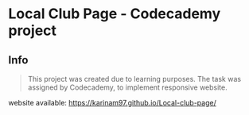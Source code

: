# Local Club Page - Codecademy project

## Info 
> This project was created due to learning purposes. The task was assigned by Codecademy, to implement responsive website.

 website available: https://karinam97.github.io/Local-club-page/
